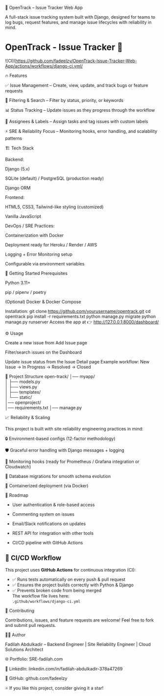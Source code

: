 🐛 OpenTrack – Issue Tracker Web App

A full-stack issue tracking system built with Django, designed for teams to log bugs, request features, and manage issue lifecycles with reliability in mind.

# OpenTrack - Issue Tracker 🚀

![CI](https://github.com/fadeelzy/OpenTrack-Issue-Tracker-Web-App/actions/workflows/django-ci.yml/

🔥 Features

✅ Issue Management – Create, view, update, and track bugs or feature requests

🔎 Filtering & Search – Filter by status, priority, or keywords

📊 Status Tracking – Update issues as they progress through the workflow

👤 Assignees & Labels – Assign tasks and tag issues with custom labels

⚡ SRE & Reliability Focus – Monitoring hooks, error handling, and scalability patterns

🏗️ Tech Stack

Backend:

Django (5.x)

SQLite (default) / PostgreSQL (production ready)

Django ORM

Frontend:

HTML5, CSS3, Tailwind-like styling (customized)

Vanilla JavaScript

DevOps / SRE Practices:

Containerization with Docker

Deployment ready for Heroku / Render / AWS

Logging + Error Monitoring setup

Configurable via environment variables

🚀 Getting Started
Prerequisites

Python 3.11+

pip / pipenv / poetry

(Optional) Docker & Docker Compose

Installation:
git clone https://github.com/yourusername/opentrack.git
cd opentrack
pip install -r requirements.txt
python manage.py migrate
python manage.py runserver
Access the app at 👉 http://127.0.0.1:8000/dashboard/

⚙️ Usage

Create a new issue from Add Issue page

Filter/search issues on the Dashboard

Update issue status from the Issue Detail page
Example workflow:
New Issue → In Progress → Resolved → Closed

📂 Project Structure
open-track/
│── myapp/               
│   ├── models.py        
│   ├── views.py          
│   ├── templates/       
│   └── static/           
│── openproject/          
│── requirements.txt
│── manage.py

📈 Reliability & Scaling

This project is built with site reliability engineering practices in mind:

🔒 Environment-based configs (12-factor methodology)

🛡 Graceful error handling with Django messages + logging

📡 Monitoring hooks (ready for Prometheus / Grafana integration or Cloudwatch)

🔀 Database migrations for smooth schema evolution

🐳 Containerized deployment (via Docker)

📌 Roadmap

- User authentication & role-based access

- Commenting system on issues

- Email/Slack notifications on updates

- REST API for integration with other tools

- CI/CD pipeline with GitHub Actions

## 🚦 CI/CD Workflow

This project uses **GitHub Actions** for continuous integration (CI):

- ✅ Runs tests automatically on every push & pull request  
- ✅ Ensures the project builds correctly with Python & Django  
- ✅ Prevents broken code from being merged  
The workflow file lives here:  
`.github/workflows/django-ci.yml`

🤝 Contributing

Contributions, issues, and feature requests are welcome!
Feel free to fork and submit pull requests.

👨‍💻 Author

Fadilah Abdulkadir – Backend Engineer | Site Reliability Engineer | Cloud Solutions Architect 

🌐 Portfolio: SRE-fadilah.com

💼 LinkedIn: linkedin.com/in/fadilah-abdulkadir-378a47269

🐙 GitHub: github.com/fadeelzy

⭐ If you like this project, consider giving it a star!

